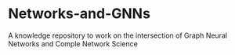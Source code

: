 # Networks-and-GNNs
A knowledge repository to work on the intersection of Graph Neural Networks and Comple Network Science
